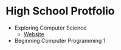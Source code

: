 # High School Protfolio
- Exploring Computer Science
  - [Website](https://saltynickel702.github.io/school/website%20ECS/)
- Beginning Computer Programming 1
